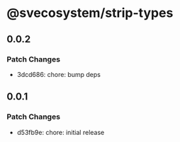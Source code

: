 # @svecosystem/strip-types

## 0.0.2
### Patch Changes

- 3dcd686: chore: bump deps

## 0.0.1

### Patch Changes

- d53fb9e: chore: initial release

